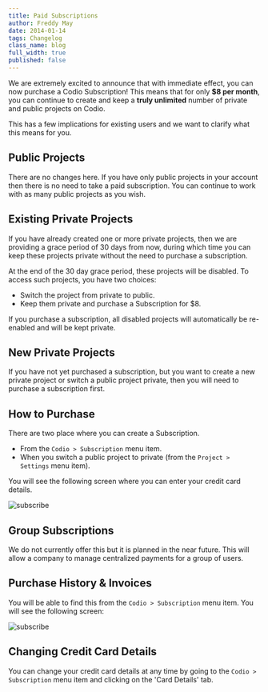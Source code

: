 ```yaml
---
title: Paid Subscriptions
author: Freddy May
date: 2014-01-14
tags: Changelog
class_name: blog
full_width: true
published: false
---
```


We are extremely excited to announce that with immediate effect, you can now purchase a Codio Subscription! This means that for only **$8 per month**, you can continue to create and keep a **truly unlimited** number of private and public projects on Codio.

This has a few implications for existing users and we want to clarify what this means for you.

## Public Projects
There are no changes here. If you have only public projects in your account then there is no need to take a paid subscription. You can continue to work with as many public projects as you wish.

## Existing Private Projects
If you have already created one or more private projects, then we are providing a grace period of 30 days from now, during which time you can keep these projects private without the need to purchase a subscription.

At the end of the 30 day grace period, these projects will be disabled. To access such projects, you have two choices:

- Switch the project from private to public.
- Keep them private and purchase a Subscription for $8.

If you purchase a subscription, all disabled projects will automatically be re-enabled and will be kept private.

## New Private Projects
If you have not yet purchased a subscription, but you want to create a new private project or switch a public project private, then you will need to purchase a subscription first.

## How to Purchase
There are two place where you can create a Subscription.

- From the `Codio > Subscription` menu item.
- When you switch a public project to private (from the `Project > Settings` menu item).

You will see the following screen where you can enter your credit card details.

![subscribe](blog/subscribe-1.png)

## Group Subscriptions
We do not currently offer this but it is planned in the near future. This will allow a company to manage centralized payments for a group of users.

## Purchase History & Invoices
You will be able to find this from the `Codio > Subscription` menu item. You will see the following screen:

![subscribe](blog/subscribe-2.png)

## Changing Credit Card Details
You can change your credit card details at any time by going to the `Codio > Subscription` menu item and clicking on the 'Card Details' tab.
